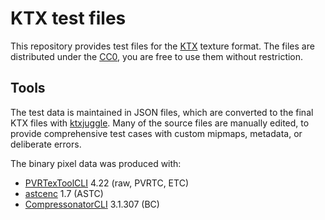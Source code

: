 KTX test files
==============

This repository provides test files for the [KTX] texture format.
The files are distributed under the [CC0], you are free to use
them without restriction.


Tools
-----

The test data is maintained in JSON files, which are
converted to the final KTX files with [ktxjuggle].
Many of the source files are manually edited, to provide
comprehensive test cases with custom mipmaps, metadata,
or deliberate errors.

The binary pixel data was produced with:

- [PVRTexToolCLI] 4.22 (raw, PVRTC, ETC)
- [astcenc] 1.7 (ASTC)
- [CompressonatorCLI] 3.1.307 (BC)



[CC0]: https://creativecommons.org/publicdomain/zero/1.0
[KTX]: https://www.khronos.org/opengles/sdk/tools/KTX/file_format_spec/
[KTX2]: https://github.com/KhronosGroup/KTX-Specification

[astcenc]: https://github.com/ARM-software/astc-encoder
[CompressonatorCLI]: https://github.com/GPUOpen-Tools/Compressonator
[ktxjuggle]: https://github.com/sevmeyer/ktxjuggle
[PVRTexToolCLI]: https://www.imgtec.com/developers/powervr-sdk-tools/pvrtextool/
